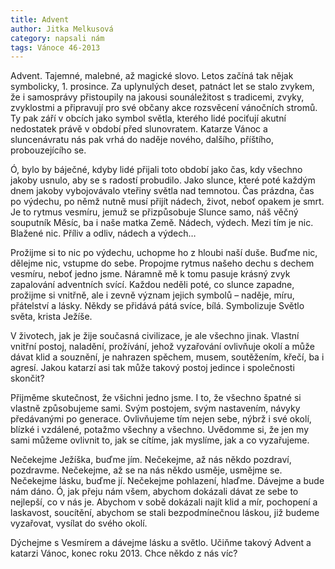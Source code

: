 ```yaml
---
title: Advent
author: Jitka Melkusová
category: napsali nám
tags: Vánoce 46-2013
---
```


Advent. Tajemné, malebné, až magické slovo. Letos začíná tak nějak symbolicky, 1. prosince. Za uplynulých deset, patnáct let se stalo zvykem, že i samosprávy přistoupily na jakousi sounáležitost s tradicemi, zvyky, zvyklostmi a připravují pro své občany akce rozsvěcení vánočních stromů. Ty pak září v obcích jako symbol světla, kterého lidé pociťují akutní nedostatek právě v období před slunovratem. Katarze Vánoc a sluncenávratu nás pak vrhá do naděje nového, dalšího, příštího, probouzejícího se.

Ó, bylo by báječné, kdyby lidé přijali toto období jako čas, kdy všechno jakoby usnulo, aby se s radostí probudilo. Jako slunce, které poté každým dnem jakoby vybojovávalo vteřiny světla nad temnotou. Čas prázdna, čas po výdechu, po němž nutně musí přijít nádech, život, neboť opakem je smrt. Je to rytmus vesmíru, jemuž se přizpůsobuje Slunce samo, náš věčný souputník Měsíc, ba i naše matka Země. Nádech, výdech. Mezi tím je nic. Blažené nic. Příliv a odliv, nádech a výdech…

Prožijme si to nic po výdechu, uchopme ho z hloubi naší duše. Buďme nic, dělejme nic, vstupme do sebe. Propojme rytmus našeho dechu s dechem vesmíru, neboť jedno jsme. Náramně mě k tomu pasuje krásný zvyk zapalování adventních svící. Každou neděli poté, co slunce zapadne, prožijme si vnitřně, ale i zevně význam jejich symbolů – naděje, míru, přátelství a lásky. Někdy se přidává pátá svíce, bílá. Symbolizuje Světlo světa, krista Ježíše.

V životech, jak je žije současná civilizace, je ale všechno jinak. Vlastní vnitřní postoj, naladění, prožívání, jehož vyzařování ovlivňuje okolí a může dávat klid a souznění, je nahrazen spěchem, musem, soutěžením, křečí, ba i agresí. Jakou katarzí asi tak může takový postoj jedince i společnosti skončit?

Přijměme skutečnost, že všichni jedno jsme. I to, že všechno špatné si vlastně způsobujeme sami. Svým postojem, svým nastavením, návyky předávanými po generace. Ovlivňujeme tím nejen sebe, nýbrž i své okolí, blízké i vzdálené, potažmo všechny a všechno. Uvědomme si, že jen my sami můžeme ovlivnit to, jak se cítíme, jak myslíme, jak a co vyzařujeme.

Nečekejme Ježíška, buďme jím. Nečekejme, až nás někdo pozdraví, pozdravme. Nečekejme, až se na nás někdo usměje, usmějme se. Nečekejme lásku, buďme jí. Nečekejme pohlazení, hlaďme. Dávejme a bude nám dáno. Ó, jak přeju nám všem, abychom dokázali dávat ze sebe to nejlepší, co v nás je. Abychom v sobě dokázali najít klid a mír, pochopení a laskavost, soucítění, abychom se stali bezpodmínečnou láskou, již budeme vyzařovat, vysílat do svého okolí.

Dýchejme s Vesmírem a dávejme lásku a světlo. Učiňme takový Advent a katarzi Vánoc, konec roku 2013. Chce někdo z nás víc?